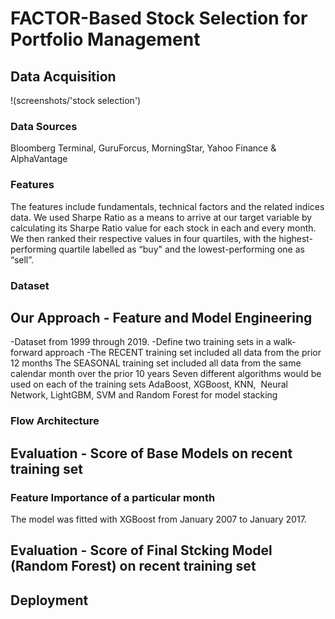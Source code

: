 # FACTOR-Based Stock Selection for Portfolio Management

## Data Acquisition

!(screenshots/'stock selection')
### Data Sources

Bloomberg Terminal, GuruForcus, MorningStar, Yahoo Finance & AlphaVantage

### Features

The features include fundamentals, technical factors and the related indices data.
We used Sharpe Ratio as a means to arrive at our target variable by calculating its Sharpe Ratio value for each stock in each and every month. We then ranked their respective values in four quartiles, with the highest-performing quartile labelled as “buy" and the lowest-performing one as “sell”.


### Dataset

## Our Approach - Feature and Model Engineering

-Dataset from 1999 through 2019.
-Define two training sets in a walk-forward approach
-The RECENT training set included all data from the prior 12 months
The SEASONAL training set included all data from the same calendar month over the prior 10 years
 Seven different algorithms would be used on each of the training sets
AdaBoost, XGBoost, KNN,  Neural Network, LightGBM, SVM and Random Forest for model stacking

### Flow Architecture

## Evaluation - Score of Base Models on recent training set

### Feature Importance of a particular month

The model was fitted with XGBoost from January 2007 to January 2017.


## Evaluation - Score of Final Stcking Model (Random Forest) on recent training set


## Deployment



